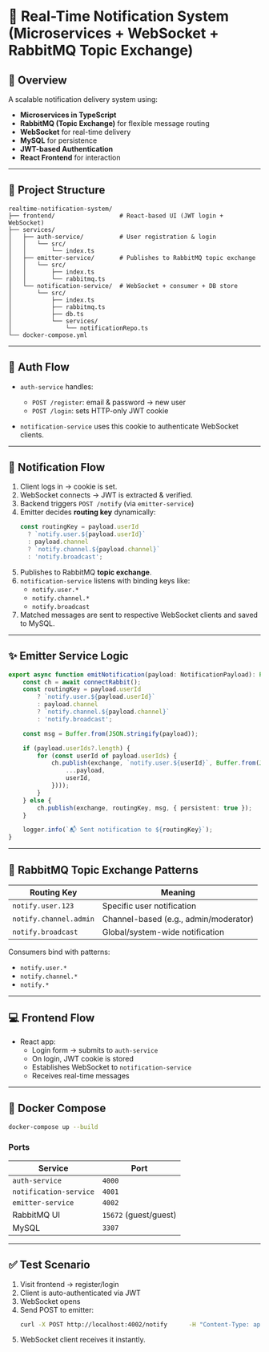 # 🔔 Real-Time Notification System (Microservices + WebSocket + RabbitMQ Topic Exchange)

## 🧩 Overview

A scalable notification delivery system using:

- **Microservices in TypeScript**
- **RabbitMQ (Topic Exchange)** for flexible message routing
- **WebSocket** for real-time delivery
- **MySQL** for persistence
- **JWT-based Authentication**
- **React Frontend** for interaction

---

## 📁 Project Structure

```
realtime-notification-system/
├── frontend/                  # React-based UI (JWT login + WebSocket)
├── services/
│   ├── auth-service/          # User registration & login
│   │   └── src/
│   │       └── index.ts
│   ├── emitter-service/       # Publishes to RabbitMQ topic exchange
│   │   └── src/
│   │       ├── index.ts
│   │       └── rabbitmq.ts
│   └── notification-service/  # WebSocket + consumer + DB store
│       └── src/
│           ├── index.ts
│           ├── rabbitmq.ts
│           ├── db.ts
│           └── services/
│               └── notificationRepo.ts
└── docker-compose.yml
```

---

## 🔐 Auth Flow

- `auth-service` handles:
  - `POST /register`: email & password → new user
  - `POST /login`: sets HTTP-only JWT cookie

- `notification-service` uses this cookie to authenticate WebSocket clients.

---

## 🔄 Notification Flow

1. Client logs in → cookie is set.
2. WebSocket connects → JWT is extracted & verified.
3. Backend triggers `POST /notify` (via `emitter-service`)
4. Emitter decides **routing key** dynamically:
   ```ts
   const routingKey = payload.userId
     ? `notify.user.${payload.userId}`
     : payload.channel
     ? `notify.channel.${payload.channel}`
     : 'notify.broadcast';
   ```
5. Publishes to RabbitMQ **topic exchange**.
6. `notification-service` listens with binding keys like:
   - `notify.user.*`
   - `notify.channel.*`
   - `notify.broadcast`
7. Matched messages are sent to respective WebSocket clients and saved to MySQL.

---

## ✨ Emitter Service Logic

```ts
export async function emitNotification(payload: NotificationPayload): Promise<void> {
    const ch = await connectRabbit();
    const routingKey = payload.userId
        ? `notify.user.${payload.userId}`
        : payload.channel
        ? `notify.channel.${payload.channel}`
        : 'notify.broadcast';

    const msg = Buffer.from(JSON.stringify(payload));

    if (payload.userIds?.length) {
        for (const userId of payload.userIds) {
            ch.publish(exchange, `notify.user.${userId}`, Buffer.from(JSON.stringify({
                ...payload,
                userId,
            })));
        }
    } else {
        ch.publish(exchange, routingKey, msg, { persistent: true });
    }

    logger.info(`📬 Sent notification to ${routingKey}`);
}
```

---

## 🧪 RabbitMQ Topic Exchange Patterns

| Routing Key             | Meaning                                 |
|------------------------|------------------------------------------|
| `notify.user.123`      | Specific user notification               |
| `notify.channel.admin` | Channel-based (e.g., admin/moderator)    |
| `notify.broadcast`     | Global/system-wide notification          |

Consumers bind with patterns:
- `notify.user.*`
- `notify.channel.*`
- `notify.*`

---

## 💻 Frontend Flow

- React app:
  - Login form → submits to `auth-service`
  - On login, JWT cookie is stored
  - Establishes WebSocket to `notification-service`
  - Receives real-time messages

---

## 🐳 Docker Compose

```bash
docker-compose up --build
```

### Ports

| Service              | Port               |
|----------------------|--------------------|
| `auth-service`       | `4000`             |
| `notification-service` | `4001`          |
| `emitter-service`    | `4002`             |
| RabbitMQ UI          | `15672` (guest/guest) |
| MySQL                | `3307`             |

---

## ✅ Test Scenario

1. Visit frontend → register/login
2. Client is auto-authenticated via JWT
3. WebSocket opens
4. Send POST to emitter:
   ```bash
   curl -X POST http://localhost:4002/notify      -H "Content-Type: application/json"      -d '{ "title": "Alert!", "body": "New message", "userId": "123" }'
   ```
5. WebSocket client receives it instantly.
